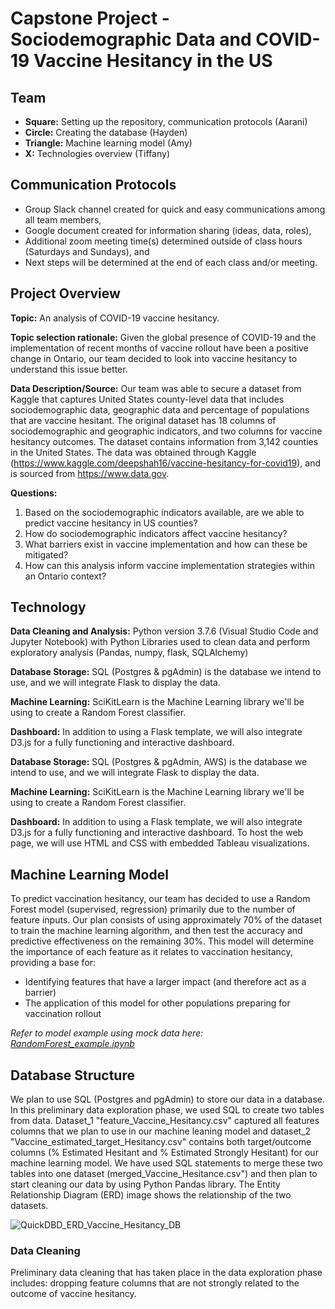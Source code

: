 # Capstone Project - Sociodemographic Data and COVID-19 Vaccine Hesitancy in the US

## Team
* **Square:** Setting up the repository, communication protocols (Aarani)
* **Circle:** Creating the database (Hayden)
* **Triangle:** Machine learning model (Amy)
* **X:** Technologies overview (Tiffany)

## Communication Protocols
* Group Slack channel created for quick and easy communications among all team members,
* Google document created for information sharing (ideas, data, roles),
* Additional zoom meeting time(s) determined outside of class hours (Saturdays and Sundays), and
* Next steps will be determined at the end of each class and/or meeting.

## Project Overview
**Topic:** An analysis of COVID-19 vaccine hesitancy.

**Topic selection rationale:** Given the global presence of COVID-19 and the implementation of recent months of vaccine rollout have been a positive change in Ontario, our team decided to look into vaccine hesitancy to understand this issue better.

**Data Description/Source:** Our team was able to secure a dataset from Kaggle that captures United States county-level data that includes sociodemographic data, geographic data and percentage of populations that are vaccine hesitant. The original dataset has 18 columns of sociodemographic and geographic indicators, and two columns for vaccine hesitancy outcomes. The dataset contains information from 3,142 counties in the United States. The data was obtained through Kaggle (https://www.kaggle.com/deepshah16/vaccine-hesitancy-for-covid19), and is sourced from https://www.data.gov.

**Questions:**
1. Based on the sociodemographic indicators available, are we able to predict vaccine hesitancy in US counties?
2. How do sociodemographic indicators affect vaccine hesitancy?
3. What barriers exist in vaccine implementation and how can these be mitigated?
4. How can this analysis inform vaccine implementation strategies within an Ontario context?

## Technology
**Data Cleaning and Analysis:** Python version 3.7.6 (Visual Studio Code and Jupyter Notebook) with Python Libraries used to clean data and perform exploratory analysis (Pandas, numpy, flask, SQLAlchemy)

**Database Storage:** SQL (Postgres & pgAdmin) is the database we intend to use, and we will integrate Flask to display the data.

**Machine Learning:** SciKitLearn is the Machine Learning library we'll be using to create a Random Forest classifier. 

**Dashboard:** In addition to using a Flask template, we will also integrate D3.js for a fully functioning and interactive dashboard. 

**Database Storage:** SQL (Postgres & pgAdmin, AWS) is the database we intend to use, and we will integrate Flask to display the data.

**Machine Learning:** SciKitLearn is the Machine Learning library we'll be using to create a Random Forest classifier. 

**Dashboard:** In addition to using a Flask template, we will also integrate D3.js for a fully functioning and interactive dashboard. To host the web page, we will use HTML and CSS with embedded Tableau visualizations.

## Machine Learning Model
To predict vaccination hesitancy, our team has decided to use a Random Forest model (supervised, regression) primarily due to the number of feature inputs. Our plan consists of using approximately 70% of the dataset to train the machine learning algorithm, and then test the accuracy and predictive effectiveness on the remaining 30%. This model will determine the importance of each feature as it relates to vaccination hesitancy, providing a base for:
* Identifying features that have a larger impact (and therefore act as a barrier)
* The application of this model for other populations preparing for vaccination rollout

*Refer to model example using mock data here: [RandomForest_example.ipynb](RandomForest_example.ipynb)*

## Database Structure
We plan to use SQL (Postgres and pgAdmin) to store our data in a database. In this preliminary data exploration phase, we used SQL to create two tables from data. Dataset_1 "feature_Vaccine_Hesitancy.csv" captured all features columns that we plan to use in our machine leaning model and dataset_2 "Vaccine_estimated_target_Hesitancy.csv" contains both target/outcome columns (% Estimated Hesitant and % Estimated Strongly Hesitant) for our machine learning model. We have used SQL statements to merge these two tables into one dataset (merged_Vaccine_Hesitance.csv") and then plan to start cleaning our data by using Python Pandas library. The Entity Relationship Diagram (ERD) image shows the relationship of the two datasets.

![QuickDBD_ERD_Vaccine_Hesitancy_DB](https://github.com/AaraniSivasekaram/Vaccine_Hesitancy_Project/blob/Hayden/QuickDBD_ERD_Vaccine_Hesitancy_DB.png)

### Data Cleaning
Preliminary data cleaning that has taken place in the data exploration phase includes: dropping feature columns that are not strongly related to the outcome of vaccine hesitancy. 
